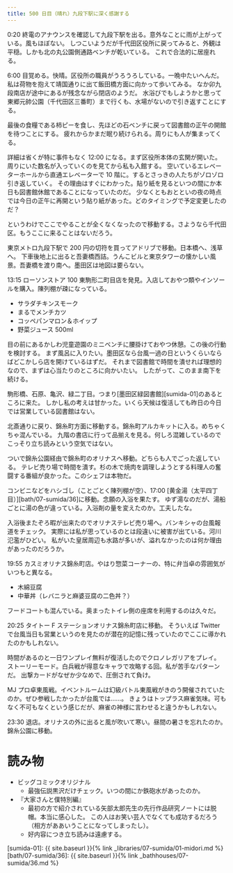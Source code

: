 ```yaml
---
title: 500 日目（晴れ）九段下駅に深く感謝する
---
```


0:20 終電のアナウンスを確認して九段下駅を出る。意外なことに雨が上がっている。風もほぼない。
しつこいようだが千代田区役所に戻ってみると、外観は平穏。しかも北の丸公園側通路ベンチが乾いている。
これで合法的に居座れる。

6:00 目覚める。快晴。区役所の職員がうろうろしている。一晩中たいへんだ。
私は荷物を抱えて靖国通りに出て飯田橋方面に向かって歩いてみる。
なか卯九段南店が途中にあるが残念ながら閉店のようだ。
水浴びでもしようかと思って東郷元帥公園（千代田区三番町）まで行くも、水場がないので引き返すことにする。

最後の食糧である柿ピーを食し、先ほどの石ベンチに戻って図書館の正午の開館を待つことにする。
疲れからかまだ眠り続けられる。周りにも人が集まってくる。

詳細は省くが特に事件もなく 12:00 になる。まず区役所本体の玄関が開いた。
周りにいた数名が入っていくのを見てから私も入館する。
空いているエレベーターホールから直通エレベーターで 10 階に。するとさっきの人たちがゾロゾロ引き返していく。
その理由はすぐにわかった。貼り紙を見るといつの間にか本日も図書館休館であることになっていたのだ。
少なくともおとといの夜の時点では今日の正午に再開という貼り紙があった。どのタイミングで予定変更したのだ？

というわけでここでやることが全くなくなったので移動する。さようなら千代田区。もうここに来ることはないだろう。

東京メトロ九段下駅で 200 円の切符を買ってアドリブで移動。日本橋へ、浅草へ。
下車後地上に出ると吾妻橋西詰。うんこビルと東京タワーの懐かしい風景。吾妻橋を渡り南へ。墨田区は地図は要らない。

13:15 ローソンストア 100 東駒形二町目店を発見。入店しておやつ類やインソールを購入。陳列棚が疎になっている。

* サラダチキンスモーク
* まるでメンチカツ
* コッペパンマロン＆ホイップ
* 野菜ジュース 500ml

目の前にあるかしわ児童遊園のミニベンチに腰掛けておやつ休憩。この後の行動を検討する。
まず風呂に入りたい。墨田区なら台風一過の日というくらいならばどこかしら店を開けているはずだ。
それまで図書館で時間を潰せれば理想的なので、まずは心当たりのところに向かいたい。
したがって、このまま南下を続ける。

駒形橋、石原、亀沢、緑二丁目。つまり[墨田区緑図書館][sumida-01]のあるところに来た。
しかし私の考えは甘かった。いくら天候は復活しても昨日の今日では営業している図書館はない。

北斎通りに戻り、錦糸町方面に移動する。錦糸町アルカキットに入る。めちゃくちゃ混んでいる。
九階の書店に行って品揃えを見る。何しろ混雑しているのでこっそり立ち読みという空気ではない。

ついで錦糸公園経由で錦糸町のオリナスへ移動。どちらも人でごった返している。
テレビ売り場で時間を潰す。杉の木で焼肉を調理しようとする料理人の奮闘する番組が良かった。このシェフは本物だ。

コンビニなどをハシゴし（ことごとく陳列棚が空）、17:00 [黄金湯（太平四丁目）][bath/07-sumida/36]に移動。念願の入浴を果たす。
ゆず湯なのだが、湯船ごとに湯の色が違っている。入浴剤の量を変えたのか。工夫したな。

入浴後またぞろ暇が出来たのでオリナステレビ売り場へ。バンキシャの台風報道をチェック。
実際には私が思っているのとは段違いに被害が出ている。河川氾濫がひどい。
私がいた皇居周辺も水路が多いが、溢れなかったのは何か理由があったのだろうか。

19:55 カスミオリナス錦糸町店。やはり惣菜コーナーの、特に弁当卓の雰囲気がいつもと異なる。

* 木綿豆腐
* 中華丼（レバニラと麻婆豆腐の二色丼？）

フードコートも混んでいる。奥まったトイレ側の座席を利用するのは久々だ。

20:25 タイトー F ステーションオリナス錦糸町店に移動。
そういえば Twitter で台風当日も営業というのを見たのが潜在的記憶に残っていたのでここに導かれたのかもしれない。

時間があるのと一日ワンプレイ無料が復活したのでクロノレガリアをプレイ。
ストーリーモード。白兵戦が得意なキャラで攻略する回。私が苦手なパターンだ。
出撃カードがなぜか少なめで、圧倒されて負け。

MJ プロ卓東風戦。イベントルームは幻級バトル東風戦がきのう開催されていたのか。ぜひ参戦したかったが台風では……。
きょうはトップラス麻雀気味。可もなく不可もなくという感じだが、麻雀の神様に言わせると違うかもしれない。

23:30 退店。オリナスの外に出ると風が吹いて寒い。昼間の暑さを忘れたのか。錦糸公園に移動。

# 読み物

* ビッグコミックオリジナル
  * 最強伝説黒沢だけチェック。いつの間にか鉄砲水があったのか。
* 『大家さんと僕特別編』
  * 最初の方で紹介されている矢部太郎先生の先行作品研究ノートには脱帽。本当に感心した。
    この人はお笑い芸人でなくても成功するだろう（相方がああいうことになってしまったし）。
  * 好内容につき立ち読みは遠慮する。

[sumida-01]: {{ site.baseurl }}{% link _libraries/07-sumida/01-midori.md %}
[bath/07-sumida/36]: {{ site.baseurl }}{% link _bathhouses/07-sumida/36.md %}

